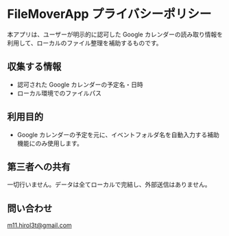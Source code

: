 # FileMoverApp プライバシーポリシー

本アプリは、ユーザーが明示的に認可した Google カレンダーの読み取り情報を利用して、ローカルのファイル整理を補助するものです。

## 収集する情報

- 認可された Google カレンダーの予定名・日時
- ローカル環境でのファイルパス

## 利用目的

- Google カレンダーの予定を元に、イベントフォルダ名を自動入力する補助機能にのみ使用します。

## 第三者への共有

一切行いません。データは全てローカルで完結し、外部送信はありません。

## 問い合わせ

m11.hirol3t@gmail.com
